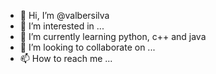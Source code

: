 - 👋 Hi, I’m @valbersilva
- 👀 I’m interested in ...
- 🌱 I’m currently learning python, c++ and java
- 💞️ I’m looking to collaborate on ...
- 📫 How to reach me ...

<!---
valbersilva/valbersilva is a ✨ special ✨ repository because its `README.md` (this file) appears on your GitHub profile.
You can click the Preview link to take a look at your changes.
--->
